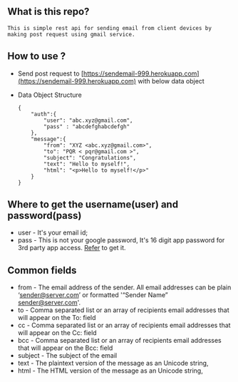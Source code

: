 ## What is this repo?

    This is simple rest api for sending email from client devices by making post request using gmail service.

## How to use ?

- Send post request to [https://sendemail-999.herokuapp.com](https://sendemail-999.herokuapp.com) with below data object
- Data Object Structure

  ```
  {
      "auth":{
          "user": "abc.xyz@gmail.com",
          "pass" : "abcdefghabcdefgh"
      },
      "message":{
          "from": "XYZ <abc.xyz@gmail.com>",
          "to": "PQR < pqr@gmail.com >",
          "subject": "Congratulations",
          "text": "Hello to myself!",
          "html": "<p>Hello to myself!</p>"
      }
  }
  ```

## Where to get the username(user) and password(pass)

- user - It's your email id;
- pass - This is not your google password, It's 16 digit app password for 3rd party app access. [Refer](https://support.google.com/mail/answer/185833?hl=en) to get it.

## Common fields

- from - The email address of the sender. All email addresses can be plain ‘sender@server.com’ or formatted '“Sender Name” sender@server.com'.
- to - Comma separated list or an array of recipients email addresses that will appear on the To: field
- cc - Comma separated list or an array of recipients email addresses that will appear on the Cc: field
- bcc - Comma separated list or an array of recipients email addresses that will appear on the Bcc: field
- subject - The subject of the email
- text - The plaintext version of the message as an Unicode string,
- html - The HTML version of the message as an Unicode string,
